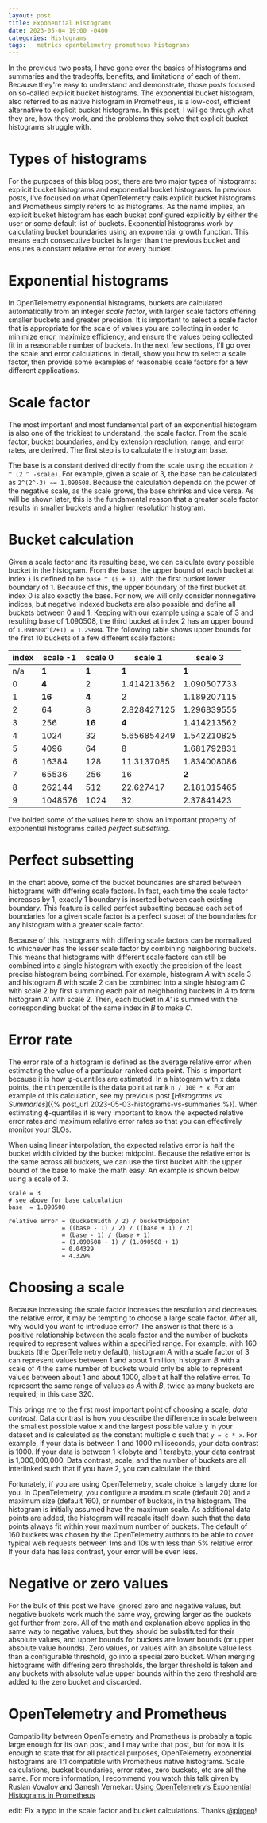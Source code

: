 ```yaml
---
layout: post
title: Exponential Histograms
date: 2023-05-04 19:00 -0400
categories: Histograms
tags:	metrics opentelemetry prometheus histograms
---
```


In the previous two posts, I have gone over the basics of histograms and summaries and the tradeoffs, benefits, and limitations of each of them. Because they're easy to understand and demonstrate, those posts focused on so-called explicit bucket histograms. The exponential bucket histogram, also referred to as native histogram in Prometheus, is a low-cost, efficient alternative to explicit bucket histograms. In this post, I will go through what they are, how they work, and the problems they solve that explicit bucket histograms struggle with.

# Types of histograms

For the purposes of this blog post, there are two major types of histograms: explicit bucket histograms and exponential bucket histograms. In previous posts, I've focused on what OpenTelemetry calls explicit bucket histograms and Prometheus simply refers to as histograms. As the name implies, an explicit bucket histogram has each bucket configured explicitly by either the user or some default list of buckets.  Exponential histograms work by calculating bucket boundaries using an exponential growth function. This means each consecutive bucket is larger than the previous bucket and ensures a constant relative error for every bucket.

# Exponential histograms

In OpenTelemetry exponential histograms, buckets are calculated automatically from an integer *scale factor*, with larger scale factors offering smaller buckets and greater precision. It is important to select a scale factor that is appropriate for the scale of values you are collecting in order to minimize error, maximize efficiency, and ensure the values being collected fit in a reasonable number of buckets. In the next few sections, I'll go over the scale and error calculations in detail, show you how to select a scale factor, then provide some examples of reasonable scale factors for a few different applications.

# Scale factor

The most important and most fundamental part of an exponential histogram is also one of the trickiest to understand, the scale factor. From the scale factor, bucket boundaries, and by extension resolution, range, and error rates, are derived. The first step is to calculate the histogram base.

The base is a constant derived directly from the scale using the equation `2 ^ (2 ^ -scale)`. For example, given a scale of 3, the base can be calculated as `2^(2^-3) ~= 1.090508`. Because the calculation depends on the power of the negative scale, as the scale grows, the base shrinks and vice versa. As will be shown later, this is the fundamental reason that a greater scale factor results in smaller buckets and a higher resolution histogram.

# Bucket calculation

Given a scale factor and its resulting base, we can calculate every possible bucket in the histogram. From the base, the upper bound of each bucket at index `i` is defined to be `base ^ (i + 1)`, with the first bucket lower boundary of 1. Because of this, the upper boundary of the first bucket at index 0 is also exactly the base. For now, we will only consider nonnegative indices, but negative indexed buckets are also possible and define all buckets between 0 and 1. Keeping with our example using a scale of 3 and resulting base of 1.090508, the third bucket at index 2 has an upper bound of `1.090508^(2+1) = 1.29684`. The following table shows upper bounds for the first 10 buckets of a few different scale factors:

| index | scale -1 | scale 0 | scale 1     | scale 3     |
| ----- | -------- | ------- | ----------- | ----------- |
| n/a   | **1**    | **1**   | **1**       | **1**       |
| 0     | **4**    | 2       | 1.414213562 | 1.090507733 |
| 1     | **16**   | **4**   | 2           | 1.189207115 |
| 2     | 64       | 8       | 2.828427125 | 1.296839555 |
| 3     | 256      | **16**  | **4**       | 1.414213562 |
| 4     | 1024     | 32      | 5.656854249 | 1.542210825 |
| 5     | 4096     | 64      | 8           | 1.681792831 |
| 6     | 16384    | 128     | 11.3137085  | 1.834008086 |
| 7     | 65536    | 256     | 16          | **2**       |
| 8     | 262144   | 512     | 22.627417   | 2.181015465 |
| 9     | 1048576  | 1024    | 32          | 2.37841423  |

I've bolded some of the values here to show an important property of exponential histograms called *perfect subsetting*.

# Perfect subsetting

In the chart above, some of the bucket boundaries are shared between histograms with differing scale factors. In fact, each time the scale factor increases by 1, exactly 1 boundary is inserted between each existing boundary. This feature is called perfect subsetting because each set of boundaries for a given scale factor is a perfect subset of the boundaries for any histogram with a greater scale factor.

Because of this, histograms with differing scale factors can be normalized to whichever has the lesser scale factor by combining neighboring buckets. This means that histograms with different scale factors can still be combined into a single histogram with exactly the precision of the least precise histogram being combined. For example, histogram *A* with scale 3 and histogram *B* with scale 2 can be combined into a single histogram *C* with scale 2 by first summing each pair of neighboring buckets in *A* to form histogram *A'* with scale 2. Then, each bucket in *A'* is summed with the corresponding bucket of the same index in *B* to make *C*.

# Error rate

The error rate of a histogram is defined as the average relative error when estimating the value of a particular-ranked data point. This is important because it is how φ-quantiles are estimated. In a histogram with x data points, the nth percentile is the data point at rank `n / 100 * x`. For an example of this calculation, see my previous post [*Histograms vs Summaries*]({% post_url 2023-05-03-histograms-vs-summaries %}). When estimating ɸ-quantiles it is very important to know the expected relative error rates and maximum relative error rates so that you can effectively monitor your SLOs.

When using linear interpolation, the expected relative error is half the bucket width divided by the bucket midpoint. Because the relative error is the same across all buckets, we can use the first bucket with the upper bound of the base to make the math easy. An example is shown below using a scale of 3.

```
scale = 3
# see above for base calculation
base  = 1.090508

relative error = (bucketWidth / 2) / bucketMidpoint
               = ((base - 1) / 2) / ((base + 1) / 2)
               = (base - 1) / (base + 1)
               = (1.090508 - 1) / (1.090508 + 1)
               = 0.04329
               = 4.329%
```

# Choosing a scale

Because increasing the scale factor increases the resolution and decreases the relative error, it may be tempting to choose a large scale factor. After all, why would you want to introduce error? The answer is that there is a positive relationship between the scale factor and the number of buckets required to represent values within a specified range. For example, with 160 buckets (the OpenTelemetry default), histogram *A* with a scale factor of 3 can represent values between 1 and about 1 million; histogram *B* with a scale of 4 the same number of buckets would only be able to represent values between about 1 and about 1000, albeit at half the relative error. To represent the same range of values as *A* with *B*, twice as many buckets are required; in this case 320.

This brings me to the first most important point of choosing a scale, *data contrast*. Data contrast is how you describe the difference in scale between the smallest possible value x and the largest possible value y in your dataset and is calculated as the constant multiple c such that `y = c * x`. For example, if your data is between 1 and 1000 milliseconds, your data contrast is 1000. If your data is between 1 kilobyte and 1 terabyte, your data contrast is 1,000,000,000. Data contrast, scale, and the number of buckets are all interlinked such that if you have 2, you can calculate the third.

Fortunately, if you are using OpenTelemetry, scale choice is largely done for you. In OpenTelemetry, you configure a maximum scale (default 20) and a maximum size (default 160), or number of buckets, in the histogram. The histogram is initially assumed have the maximum scale. As additional data points are added, the histogram will rescale itself down such that the data points always fit within your maximum number of buckets. The default of 160 buckets was chosen by the OpenTelemetry authors to be able to cover typical web requests between 1ms and 10s with less than 5% relative error. If your data has less contrast, your error will be even less.

# Negative or zero values

 For the bulk of this post we have ignored zero and negative values, but negative buckets work much the same way, growing larger as the buckets get further from zero. All of the math and explanation above applies in the same way to negative values, but they should be substituted for their absolute values, and upper bounds for buckets are lower bounds (or upper absolute value bounds). Zero values, or values with an absolute value less than a configurable threshold, go into a special zero bucket. When merging histograms with differing zero thresholds, the larger threshold is taken and any buckets with absolute value upper bounds within the zero threshold are added to the zero bucket and discarded.

# OpenTelemetry and Prometheus

Compatibility between OpenTelemetry and Prometheus is probably a topic large enough for its own post, and I may write that post, but for now it is enough to state that for all practical purposes, OpenTelemetry exponential histograms are 1:1 compatible with Prometheus native histograms. Scale calculations, bucket boundaries, error rates, zero buckets, etc are all the same. For more information, I recommend you watch this talk given by  Ruslan Vovalov and Ganesh Vernekar: [Using OpenTelemetry’s Exponential Histograms in Prometheus](https://www.youtube.com/watch?v=W2_TpDcess8)

edit: Fix a typo in the scale factor and bucket calculations. Thanks [@pirgeo](https://github.com/pirgeo)!
